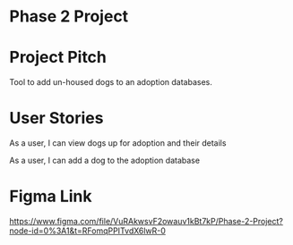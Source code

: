 # Phase 2 Project

# Project Pitch
Tool to add un-housed dogs to an adoption databases.

# User Stories 

As a user, I can view dogs up for adoption and their details

As a user, I can add a dog to the adoption database

# Figma Link

https://www.figma.com/file/VuRAkwsvF2owauv1kBt7kP/Phase-2-Project?node-id=0%3A1&t=RFomqPPITvdX6lwR-0

